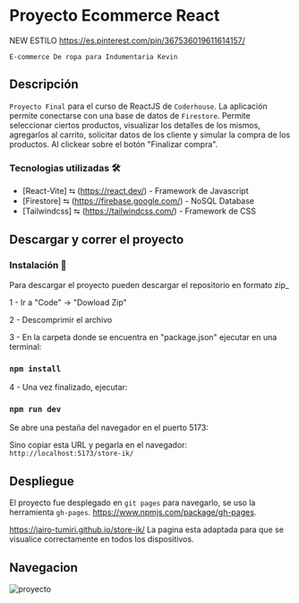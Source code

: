 # Proyecto Ecommerce React

NEW ESTILO https://es.pinterest.com/pin/367536019611614157/

`E-commerce De ropa para Indumentaria Kevin`

## Descripción

`Proyecto Final` para el curso de ReactJS de `Coderhouse`.
La aplicación permite conectarse con una base de datos de `Firestore`.
Permite seleccionar ciertos productos, visualizar los detalles de los mismos, agregarlos al carrito, solicitar datos de los cliente y simular la compra de los productos. Al clickear sobre el botón "Finalizar compra".

### Tecnologias utilizadas 🛠️

- [React-Vite] ⮀ (https://react.dev/) - Framework de Javascript
- [Firestore] ⮀ (https://firebase.google.com/) - NoSQL Database
- [Tailwindcss] ⮀ (https://tailwindcss.com/) - Framework de CSS


## Descargar y correr el proyecto

### Instalación 🔧

Para descargar el proyecto pueden descargar el repositorio en formato zip_

1 - Ir a "Code" -> "Dowload Zip"

2 - Descomprimir el archivo

3 - En la carpeta donde se encuentra en "package.json" ejecutar en una terminal:

### `npm install`

4 - Una vez finalizado, ejecutar:

### `npm run dev`

Se abre una pestaña del navegador en el puerto 5173:

Sino copiar esta URL y pegarla en el navegador: `http://localhost:5173/store-ik/`

## Despliegue

El proyecto fue desplegado en `git pages` para navegarlo, se uso la herramienta `gh-pages`.
https://www.npmjs.com/package/gh-pages.

https://jairo-tumiri.github.io/store-ik/ La pagina esta adaptada para que se visualice correctamente en todos los dispositivos.

## Navegacion



![proyecto](https://raw.githubusercontent.com/Jairo-Tumiri/store-ik/main/src/asset/video/gif.gif)

